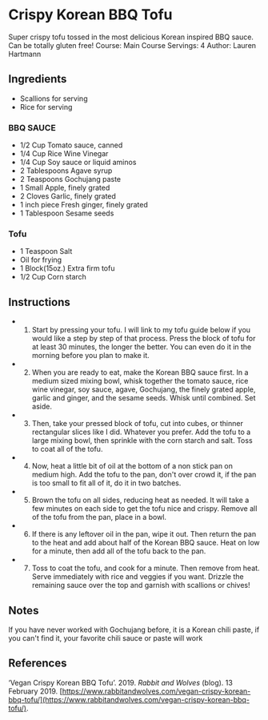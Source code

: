 # Crispy Korean BBQ Tofu
Super crispy tofu tossed in the most delicious Korean inspired BBQ sauce. Can be totally gluten free! Course: Main Course Servings: 4 Author: Lauren Hartmann

## Ingredients
-   Scallions for serving 
-   Rice for serving 

### BBQ SAUCE
- 1/2 Cup Tomato sauce, canned
- 1/4 Cup Rice Wine Vinegar
- 1/4 Cup Soy sauce or liquid aminos 
- 2 Tablespoons Agave syrup
- 2 Teaspoons Gochujang paste 
- 1 Small Apple, finely grated
- 2 Cloves Garlic, finely grated 
- 1 inch piece Fresh ginger, finely grated 
- 1 Tablespoon Sesame seeds 

### Tofu
-   1 Teaspoon Salt 
-   Oil for frying 
-   1 Block(15oz.) Extra firm tofu 
-   1/2 Cup Corn starch 

## Instructions
-   1. Start by pressing your tofu. I will link to my tofu guide below if you would like a step by step of that process. Press the block of tofu for at least 30 minutes, the longer the better. You can even do it in the morning before you plan to make it. 
-   2. When you are ready to eat, make the Korean BBQ sauce first. In a medium sized mixing bowl, whisk together the tomato sauce, rice wine vinegar, soy sauce, agave, Gochujang, the finely grated apple, garlic and ginger, and the sesame seeds. Whisk until combined. Set aside. 
-   3. Then, take your pressed block of tofu, cut into cubes, or thinner rectangular slices like I did. Whatever you prefer. Add the tofu to a large mixing bowl, then sprinkle with the corn starch and salt. Toss to coat all of the tofu. 
-   4. Now, heat a little bit of oil at the bottom of a non stick pan on medium high. Add the tofu to the pan, don't over crowd it, if the pan is too small to fit all of it, do it in two batches. 
-   5. Brown the tofu on all sides, reducing heat as needed. It will take a few minutes on each side to get the tofu nice and crispy. Remove all of the tofu from the pan, place in a bowl. 
-   6. If there is any leftover oil in the pan, wipe it out. Then return the pan to the heat and add about half of the Korean BBQ sauce. Heat on low for a minute, then add all of the tofu back to the pan. 
-   7. Toss to coat the tofu, and cook for a minute. Then remove from heat. Serve immediately with rice and veggies if you want. Drizzle the remaining sauce over the top and garnish with scallions or chives! 

## Notes
If you have never worked with Gochujang before, it is a Korean chili paste, if you can't find it, your favorite chili sauce or paste will work

## References
‘Vegan Crispy Korean BBQ Tofu’. 2019. _Rabbit and Wolves_ (blog). 13 February 2019. [https://www.rabbitandwolves.com/vegan-crispy-korean-bbq-tofu/](https://www.rabbitandwolves.com/vegan-crispy-korean-bbq-tofu/).